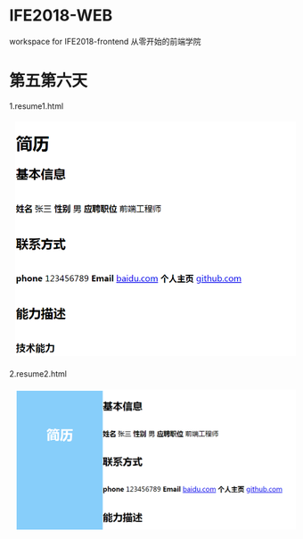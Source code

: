 # IFE2018-WEB
workspace for IFE2018-frontend
从零开始的前端学院


# 第五第六天
1.resume1.html  

<img src="https://github.com/azcvcza/IFE2018-WEB/blob/master/img/resume1.png"  hspace="10" vspace="6">

2.resume2.html  

<img src="https://github.com/azcvcza/IFE2018-WEB/blob/master/img/resume2.png"  hspace="10" vspace="6">
